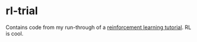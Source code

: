 # rl-trial
Contains code from my run-through of a [reinforcement learning tutorial](https://pythonprogramming.net/q-learning-reinforcement-learning-python-tutorial/). RL is cool.
